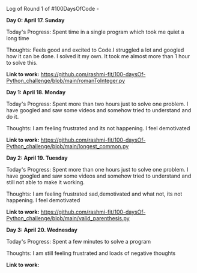 Log of Round 1 of #100DaysOfCode - 

****Day 0:** April 17. Sunday**

Today's Progress: Spent time in a single program which took me quiet a long time

Thoughts: Feels good and excited to Code.I struggled a lot and googled how it can be done. I solved it my own. It took me almost more than 1 hour to solve this.

**Link to work:** https://github.com/rashmi-fit/100-daysOf-Python_challenge/blob/main/romanToInteger.py

**Day 1: April 18. Monday**

Today's Progress: Spent more than two hours just to solve one problem. I have googled 
and saw some videos and somehow tried to understand and do it.

Thoughts: I am feeling frustrated and its not happening. I feel demotivated

**Link to work:** https://github.com/rashmi-fit/100-daysOf-Python_challenge/blob/main/longest_common.py

**Day 2: April 19. Tuesday**

Today's Progress: Spent more than one hours just to solve one problem. I have googled 
and saw some videos and somehow tried to understand and still not able to make it working.

Thoughts: I am feeling frustrated sad,demotivated and what not, its not happening. I feel demotivated

**Link to work:** https://github.com/rashmi-fit/100-daysOf-Python_challenge/blob/main/valid_parenthesis.py

**Day 3: April 20. Wednesday**

Today's Progress: Spent a few minutes to solve a program

Thoughts: I am still feeling frustrated and loads of negative thoughts

**Link to work:** 


